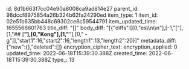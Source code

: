 id: 8d1b663f7cc04e90a8008ca9ad814e27
parent_id: 98dccf8975854a26b324b62fa24290ed
item_type: 1
item_id: 02e51b635bb448c69302ce8c59544791
item_updated_time: 1655566601763
title_diff: "[]"
body_diff: "[{\"diffs\":[[0,\"es\\\n\\\n\"],[-1,\"[\"],[1,\"## [**\"],[0,\"Kong\"],[1,\"**\"],[0,\" - g\"]],\"start1\":16,\"start2\":16,\"length1\":13,\"length2\":20}]"
metadata_diff: {"new":{},"deleted":[]}
encryption_cipher_text: 
encryption_applied: 0
updated_time: 2022-06-18T15:39:30.388Z
created_time: 2022-06-18T15:39:30.388Z
type_: 13